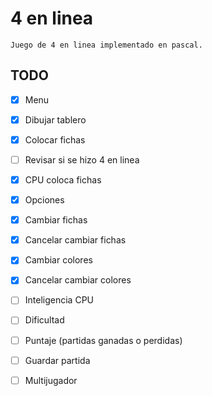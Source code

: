 # 4 en linea #

	Juego de 4 en linea implementado en pascal.


## TODO ##

* [x] Menu 
* [x] Dibujar tablero
* [x] Colocar fichas 
* [ ] Revisar si se hizo 4 en linea
* [x] CPU coloca fichas
* [x] Opciones
* [x] Cambiar fichas	
* [x] Cancelar cambiar fichas	
* [x] Cambiar colores
* [x] Cancelar cambiar colores
* [ ] Inteligencia CPU
* [ ] Dificultad
* [ ] Puntaje (partidas ganadas o perdidas)
* [ ] Guardar partida
* [ ] Multijugador









